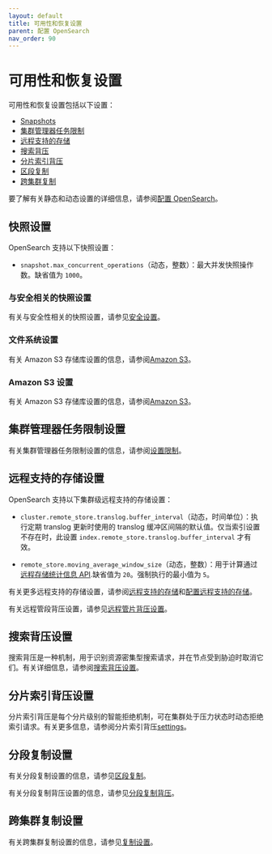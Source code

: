 ```yaml
---
layout: default
title: 可用性和恢复设置
parent: 配置 OpenSearch
nav_order: 90
---
```


# 可用性和恢复设置

可用性和恢复设置包括以下设置：

- [Snapshots](#snapshot-settings)
- [集群管理器任务限制](#cluster-manager-task-throttling-settings)
- [远程支持的存储](#remote-backed-storage-settings)
- [搜索背压](#search-backpressure-settings)
- [分片索引背压](#shard-indexing-backpressure-settings)
- [区段复制](#segment-replication-settings)
- [跨集群复制](#cross-cluster-replication-settings)

要了解有关静态和动态设置的详细信息，请参阅[配置 OpenSearch]({{site.url}}{{site.baseurl}}/install-and-configure/configuring-opensearch/index/)。

## 快照设置

OpenSearch 支持以下快照设置：

-  `snapshot.max_concurrent_operations`（动态，整数）：最大并发快照操作数。缺省值为 `1000`。

### 与安全相关的快照设置

有关与安全性相关的快照设置，请参见[安全设置]({{site.url}}{{site.baseurl}}/install-and-configure/configuring-opensearch/security-settings/)。

### 文件系统设置

有关 Amazon S3 存储库设置的信息，请参阅[Amazon S3]({{site.url}}{{site.baseurl}}/tuning-your-cluster/availability-and-recovery/snapshots/snapshot-restore/#shared-file-system)。

### Amazon S3 设置

有关 Amazon S3 存储库设置的信息，请参阅[Amazon S3]({{site.url}}{{site.baseurl}}/tuning-your-cluster/availability-and-recovery/snapshots/snapshot-restore/#amazon-s3)。

## 集群管理器任务限制设置

有关集群管理器任务限制设置的信息，请参阅[设置限制]({{site.url}}{{site.baseurl}}/tuning-your-cluster/cluster-manager-task-throttling/#setting-throttling-limits)。

## 远程支持的存储设置

OpenSearch 支持以下集群级远程支持的存储设置：

-  `cluster.remote_store.translog.buffer_interval`（动态，时间单位）：执行定期 translog 更新时使用的 translog 缓冲区间隔的默认值。仅当索引设置不存在时，此设置 `index.remote_store.translog.buffer_interval` 才有效。

-  `remote_store.moving_average_window_size`（动态，整数）：用于计算通过[远程存储统计信息 API]({{site.url}}{{site.baseurl}}/tuning-your-cluster/availability-and-recovery/remote-store/remote-store-stats-api/).缺省值为 `20`。强制执行的最小值为 `5`。

有关更多远程支持的存储设置，请参阅[远程支持的存储]({{site.url}}{{site.baseurl}}/tuning-your-cluster/availability-and-recovery/remote-store/index/)和[配置远程支持的存储]({{site.url}}{{site.baseurl}}/tuning-your-cluster/availability-and-recovery/remote-store/index/#configuring-remote-backed-storage)。

有关远程管段背压设置，请参见[远程管片背压设置]({{site.url}}{{site.baseurl}}/tuning-your-cluster/availability-and-recovery/remote-store/remote-segment-backpressure/#remote-segment-backpressure-settings)。

## 搜索背压设置

搜索背压是一种机制，用于识别资源密集型搜索请求，并在节点受到胁迫时取消它们。有关详细信息，请参阅[搜索背压设置]({{site.url}}{{site.baseurl}}/tuning-your-cluster/availability-and-recovery/search-backpressure/#search-backpressure-settings)。

## 分片索引背压设置

分片索引背压是每个分片级别的智能拒绝机制，可在集群处于压力状态时动态拒绝索引请求。有关更多信息，请参阅分片索引背压[settings]({{site.url}}{{site.baseurl}}/tuning-your-cluster/availability-and-recovery/shard-indexing-settings/)。

## 分段复制设置

有关分段复制设置的信息，请参见[区段复制]({{site.url}}{{site.baseurl}}/tuning-your-cluster/availability-and-recovery/segment-replication/index/)。

有关分段复制背压设置的信息，请参见[分段复制背压]({{site.url}}{{site.baseurl}}/tuning-your-cluster/availability-and-recovery/segment-replication/backpressure/)。

## 跨集群复制设置

有关跨集群复制设置的信息，请参见[复制设置]({{site.url}}{{site.baseurl}}/tuning-your-cluster/replication-plugin/settings/)。
